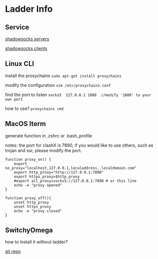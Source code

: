 # Ladder Info

## Service

[shadowsocks servers](https://portal.shadowsocks.nz/)

[shadowsocks clients](https://dl.trojan-cdn.com/trojan/)

## Linux CLI

install the proxychains `sudo apt-get install proxychains`

modify the configuration `vim /etc/proxychains.conf`

find the port to listen `socks5  127.0.0.1 1080  //modify '1080' to your own port`

how to use? `proxychains cmd`

## MacOS Iterm

generate function in .zshrc or .bash_profile

notes: the port for clashX is 7890, if you would like to use others, such as trojan and ssr, please modify the port.

```shell script
function proxy_on() {
    export no_proxy="localhost,127.0.0.1,localaddress,.localdomain.com"
    export http_proxy="http://127.0.0.1:7890"
    export https_proxy=$http_proxy
    #export all_proxy=socks5://127.0.0.1:7890 # or this line
    echo -e "proxy opened"
}

function proxy_off(){
    unset http_proxy
    unset https_proxy
    echo -e "proxy closed"
}
```

## SwitchyOmega

how to install it without ladder? 

[git repo](https://github.com/FelisCatus/SwitchyOmega/releases)
